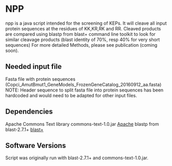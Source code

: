 # NPP

npp is a java script intended for the screening of KEPs. It will cleave all input protein sequences at the residues of KK,KR,RK and RR.
Cleaved products are compared using blastp from blast+ command line toolkit to look for similar cleavage products (blast identity of 70%, resp 40% for very short sequences)
For more detailed Methods, please see publication (coming soon).


## Needed input file

Fasta file with protein sequences (Copci_AmutBmut1_GeneModels_FrozenGeneCatalog_20160912_aa.fasta)
NOTE: Header sequence to split fasta file into protein sequences has been hardcoded and would need to be adapted for other input files.


## Dependencies

Apache Commons Text library commons-text-1.0.jar [Apache](https://archive.apache.org/dist/commons/text/binaries/)
blastp from blast-2.7.1+ [blast+](https://blast.ncbi.nlm.nih.gov/Blast.cgi?CMD=Web&PAGE_TYPE=BlastDocs&DOC_TYPE=Download)


## Software Versions

Script was originally run with blast-2.7.1+ and commons-text-1.0.jar.

